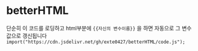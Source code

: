 # betterHTML
단순히 이 코드를 로딩하고
html부분에
`{{자신의 변수이름}}` 을 하면
자동으로 그 변수 값으로 갱신됩니다  ```import("https://cdn.jsdelivr.net/gh/exte0427/betterHTML/code.js");```
